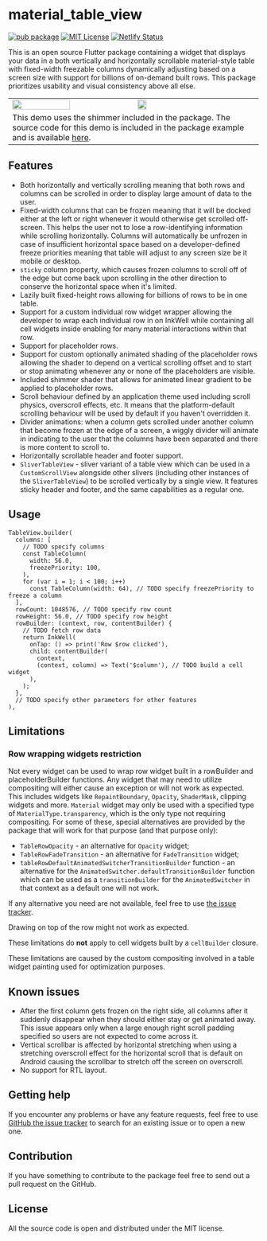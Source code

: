 # material_table_view
[![pub package](https://img.shields.io/pub/v/material_table_view.svg)](https://pub.dev/packages/material_table_view)
[![MIT License](https://img.shields.io/badge/license-MIT-blue.svg)](https://github.com/NikolayNIK/material_table_view/blob/master/LICENSE)
[![Netlify Status](https://api.netlify.com/api/v1/badges/1e81dcb6-9a0d-4fa1-9f70-fca006e8f122/deploy-status)](https://app.netlify.com/sites/visionary-chimera-cb5753/deploys)

This is an open source Flutter package containing
a widget that displays your data
in a both vertically and horizontally scrollable
material-style table with fixed-width freezable columns
dynamically adjusting based on a screen size
with support for billions of on-demand built rows.
This package prioritizes usability and visual consistency
above all else.

<table>
  <tr>
    <td><img src="https://raw.githubusercontent.com/NikolayNIK/material_table_view/f85d7a826a45ead61b927f48626fda39f88cd86b/screenshots/demo-regular-box-windows-light.gif" height="70%"/></td>
    <td><img src="https://raw.githubusercontent.com/NikolayNIK/material_table_view/f85d7a826a45ead61b927f48626fda39f88cd86b/screenshots/demo-slivers-android-dark.gif" height="28%"/></td>
  </tr>
  <tr>
    <td colspan="2">
      This demo uses the shimmer included in the package.
      The source code for this demo is included in the package example
      and is available <a href="https://github.com/NikolayNIK/material_table_view_demo">here</a>.
    </td>
  </tr>
</table>

## Features

- Both horizontally and vertically scrolling meaning that both
  rows and columns can be scrolled in order to display large
  amount of data to the user.
- Fixed-width columns that can be frozen
  meaning that it will be docked either at the left or right
  whenever it would otherwise get scrolled off-screen.
  This helps the user not to lose a row-identifying information
  while scrolling horizontally. Columns will automatically
  be unfrozen in case of insufficient horizontal space based
  on a developer-defined freeze priorities meaning that
  table will adjust to any screen size be it mobile or desktop.
- `sticky` column property, which causes frozen columns
  to scroll off of the edge but come back upon scrolling
  in the other direction to conserve the horizontal space when it's limited.
- Lazily built fixed-height rows allowing for billions of rows
  to be in one table.
- Support for a custom individual row widget wrapper allowing
  the developer to wrap each individual row in on InkWell
  while containing all cell widgets inside enabling for
  many material interactions within that row.
- Support for placeholder rows.
- Support for custom optionally animated shading of the placeholder
  rows allowing the shader to depend on a vertical scrolling offset
  and to start or stop animating whenever any or none of
  the placeholders are visible.
- Included shimmer shader that allows for animated linear gradient
  to be applied to placeholder rows.
- Scroll behaviour defined by an application theme used
  including scroll physics, overscroll effects, etc.
  It means that the platform-default scrolling behaviour
  will be used by default if you haven't overridden it.
- Divider animations: when a column gets scrolled under
  another column that become frozen at the edge of a screen,
  a wiggly divider will animate in indicating to the user that
  the columns have been separated and there is more content to
  scroll to.
- Horizontally scrollable header and footer support.
- `SliverTableView` - sliver variant of a table view which can be used
  in a `CustomScrollView` alongside other slivers (including other instances
  of the `SliverTableView`) to be scrolled vertically by a single view.
  It features sticky header and footer, and the same capabilities as a regular one.

## Usage

    TableView.builder(
      columns: [
        // TODO specify columns
        const TableColumn(
          width: 56.0,
          freezePriority: 100,
        ),
        for (var i = 1; i < 100; i++)
          const TableColumn(width: 64), // TODO specify freezePriority to freeze a column
      ],
      rowCount: 1048576, // TODO specify row count
      rowHeight: 56.0, // TODO specify row height
      rowBuilder: (context, row, contentBuilder) {
        // TODO fetch row data
        return InkWell(
          onTap: () => print('Row $row clicked'),
          child: contentBuilder(
            context,
            (context, column) => Text('$column'), // TODO build a cell widget
          ),
        );
      },
      // TODO specify other parameters for other features
    ),

## Limitations

### Row wrapping widgets restriction

Not every widget can be used to wrap row widget built in
a rowBuilder and placeholderBuilder functions.
Any widget that may need to utilize compositing will either cause
an exception or will not work as expected.
This includes widgets like `RepaintBoundary`, `Opacity`, `ShaderMask`,
clipping widgets and more. `Material` widget may only be used with
a specified type of `MaterialType.transparency`, which is the only
type not requiring compositing.
For some of these, special alternatives
are provided by the package that will work for that purpose
(and that purpose only):

- `TableRowOpacity` - an alternative for `Opacity` widget;
- `TableRowFadeTransition` - an alternative for `FadeTransition` widget;
- `tableRowDefaultAnimatedSwitcherTransitionBuilder` function - an alternative
  for the `AnimatedSwitcher.defaultTransitionBuilder` function
  which can be used as a `transitionBuilder` for the `AnimatedSwitcher` in that context
  as a default one will not work.

If any alternative you need are not available,
feel free to use [the issue tracker](https://github.com/NikolayNIK/material_table_view/issues).

Drawing on top of the row might not work as expected.

These limitations do **not** apply to cell widgets built by a `cellBuilder` closure.

These limitations are caused by the custom compositing involved in
a table widget painting used for optimization purposes.

## Known issues

- After the first column gets frozen on the
  right side, all columns after it suddenly disappear
  when they should either stay or get animated away.
  This issue appears only when a large enough right
  scroll padding specified so users are not expected
  to come across it.
- Vertical scrollbar is affected by horizontal stretching
  when using a stretching overscroll effect for the
  horizontal scroll that is default on Android causing the
  scrollbar to stretch off the screen on overscroll.
- No support for RTL layout.

## Getting help

If you encounter any problems or have any feature requests,
feel free to use [GitHub the issue tracker](https://github.com/NikolayNIK/material_table_view/issues)
to search for an existing issue or to open a new one.

## Contribution

If you have something to contribute to the package
feel free to send out a pull request on the GitHub.

## License

All the source code is open
and distributed under the MIT license.
